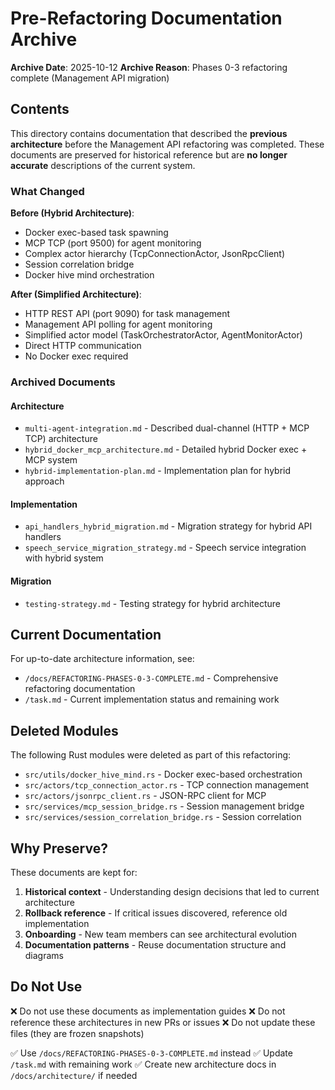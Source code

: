 # Pre-Refactoring Documentation Archive

**Archive Date**: 2025-10-12
**Archive Reason**: Phases 0-3 refactoring complete (Management API migration)

## Contents

This directory contains documentation that described the **previous architecture** before the Management API refactoring was completed. These documents are preserved for historical reference but are **no longer accurate** descriptions of the current system.

### What Changed

**Before (Hybrid Architecture)**:
- Docker exec-based task spawning
- MCP TCP (port 9500) for agent monitoring
- Complex actor hierarchy (TcpConnectionActor, JsonRpcClient)
- Session correlation bridge
- Docker hive mind orchestration

**After (Simplified Architecture)**:
- HTTP REST API (port 9090) for task management
- Management API polling for agent monitoring
- Simplified actor model (TaskOrchestratorActor, AgentMonitorActor)
- Direct HTTP communication
- No Docker exec required

### Archived Documents

#### Architecture
- `multi-agent-integration.md` - Described dual-channel (HTTP + MCP TCP) architecture
- `hybrid_docker_mcp_architecture.md` - Detailed hybrid Docker exec + MCP system
- `hybrid-implementation-plan.md` - Implementation plan for hybrid approach

#### Implementation
- `api_handlers_hybrid_migration.md` - Migration strategy for hybrid API handlers
- `speech_service_migration_strategy.md` - Speech service integration with hybrid system

#### Migration
- `testing-strategy.md` - Testing strategy for hybrid architecture

## Current Documentation

For up-to-date architecture information, see:
- `/docs/REFACTORING-PHASES-0-3-COMPLETE.md` - Comprehensive refactoring documentation
- `/task.md` - Current implementation status and remaining work

## Deleted Modules

The following Rust modules were deleted as part of this refactoring:
- `src/utils/docker_hive_mind.rs` - Docker exec-based orchestration
- `src/actors/tcp_connection_actor.rs` - TCP connection management
- `src/actors/jsonrpc_client.rs` - JSON-RPC client for MCP
- `src/services/mcp_session_bridge.rs` - Session management bridge
- `src/services/session_correlation_bridge.rs` - Session correlation

## Why Preserve?

These documents are kept for:
1. **Historical context** - Understanding design decisions that led to current architecture
2. **Rollback reference** - If critical issues discovered, reference old implementation
3. **Onboarding** - New team members can see architectural evolution
4. **Documentation patterns** - Reuse documentation structure and diagrams

## Do Not Use

❌ Do not use these documents as implementation guides
❌ Do not reference these architectures in new PRs or issues
❌ Do not update these files (they are frozen snapshots)

✅ Use `/docs/REFACTORING-PHASES-0-3-COMPLETE.md` instead
✅ Update `/task.md` with remaining work
✅ Create new architecture docs in `/docs/architecture/` if needed
